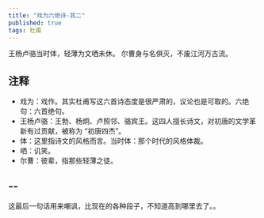 ```yaml
---
title: "戏为六绝诗-其二"
published: true
tags: 杜甫
---
```


王杨卢骆当时体，轻薄为文哂未休。
尔曹身与名俱灭，不废江河万古流。

## 注释

- 戏为：戏作。其实杜甫写这六首诗态度是很严肃的，议论也是可取的。六绝句：六首绝句。
- 王杨卢骆：王勃、杨炯、卢照邻、骆宾王。这四人擅长诗文，对初唐的文学革新有过贡献，被称为 “初唐四杰”。
- 体：这里指诗文的风格而言。当时体：那个时代的风格体裁。
- 哂：讥笑。
- 尔曹：彼辈，指那些轻薄之徒。

## --

这最后一句话用来嘲讽，比现在的各种段子，不知道高到哪里去了。。
